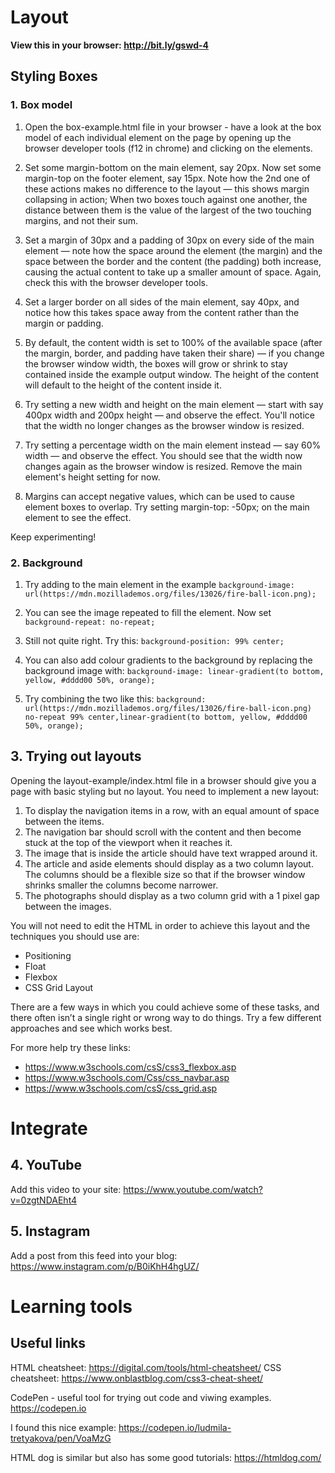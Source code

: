# Layout

**View this in your browser: http://bit.ly/gswd-4**

## Styling Boxes

### 1. Box model

1. Open the box-example.html file in your browser - have a look at the box model of each individual element on the page by opening up the browser developer tools (f12 in chrome) and clicking on the elements.

2. Set some margin-bottom on the main element, say 20px. Now set some margin-top on the footer element, say 15px. Note how the 2nd one of these actions makes no difference to the layout — this shows margin collapsing in action; When two boxes touch against one another, the distance between them is the value of the largest of the two touching margins, and not their sum.

3. Set a margin of 30px and a padding of 30px on every side of the main element — note how the space around the element (the margin) and the space between the border and the content (the padding) both increase, causing the actual content to take up a smaller amount of space. Again, check this with the browser developer tools.

4. Set a larger border on all sides of the main element, say 40px, and notice how this takes space away from the content rather than the margin or padding.

5. By default, the content width is set to 100% of the available space (after the margin, border, and padding have taken their share) — if you change the browser window width, the boxes will grow or shrink to stay contained inside the example output window. The height of the content will default to the height of the content inside it.

6. Try setting a new width and height on the main element — start with say 400px width and 200px height — and observe the effect. You'll notice that the width no longer changes as the browser window is resized.

7. Try setting a percentage width on the main element instead — say 60% width — and observe the effect. You should see that the width now changes again as the browser window is resized. Remove the main element's height setting for now.

8. Margins can accept negative values, which can be used to cause element boxes to overlap. Try setting margin-top: -50px; on the main element to see the effect.

Keep experimenting!

### 2. Background

1. Try adding to the main element in the example
`background-image: url(https://mdn.mozillademos.org/files/13026/fire-ball-icon.png);`

2. You can see the image repeated to fill the element. Now set ` background-repeat: no-repeat;`

3. Still not quite right. Try this:
`background-position: 99% center;`

4. You can also add colour gradients to the background by replacing the background image with:
`background-image: linear-gradient(to bottom, yellow, #dddd00 50%, orange);`

5. Try combining the two like this:
`background: url(https://mdn.mozillademos.org/files/13026/fire-ball-icon.png) no-repeat 99% center,linear-gradient(to bottom, yellow, #dddd00 50%, orange);`

## 3. Trying out layouts

Opening the layout-example/index.html file in a browser should give you a page with basic styling but no layout. You need to implement a new layout: 

1. To display the navigation items in a row, with an equal amount of space between the items.
2. The navigation bar should scroll with the content and then become stuck at the top of the viewport when it reaches it.
3. The image that is inside the article should have text wrapped around it.
4. The article and aside elements should display as a two column layout. The columns should be a flexible size so that if the browser window shrinks smaller the columns become narrower.
5. The photographs should display as a two column grid with a 1 pixel gap between the images.

You will not need to edit the HTML in order to achieve this layout and the techniques you should use are:

- Positioning
- Float
- Flexbox
- CSS Grid Layout

There are a few ways in which you could achieve some of these tasks, and there often isn’t a single right or wrong way to do things. Try a few different approaches and see which works best.

For more help try these links:

- https://www.w3schools.com/csS/css3_flexbox.asp
- https://www.w3schools.com/Css/css_navbar.asp
- https://www.w3schools.com/csS/css_grid.asp


# Integrate
## 4. YouTube

Add this video to your site: https://www.youtube.com/watch?v=0zgtNDAEht4

## 5. Instagram

Add a post from this feed into your blog: https://www.instagram.com/p/B0iKhH4hgUZ/

# Learning tools

## Useful links

HTML cheatsheet: https://digital.com/tools/html-cheatsheet/
CSS cheatsheet: https://www.onblastblog.com/css3-cheat-sheet/

CodePen - useful tool for trying out code and viwing examples.
https://codepen.io

I found this nice example: https://codepen.io/ludmila-tretyakova/pen/VoaMzG

HTML dog is similar but also has some good tutorials: https://htmldog.com/
